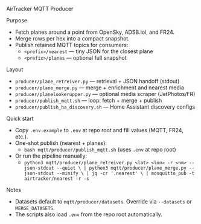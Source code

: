 AirTracker MQTT Producer

Purpose
- Fetch planes around a point from OpenSky, ADSB.lol, and FR24.
- Merge rows per hex into a compact snapshot.
- Publish retained MQTT topics for consumers:
  - `<prefix>/nearest` — tiny JSON for the closest plane
  - `<prefix>/planes`  — optional full snapshot

Layout
- `producer/plane_retreiver.py` — retrieval + JSON handoff (stdout)
- `producer/plane_merge.py` — merge + enrichment and nearest media
- `producer/planelookerupper.py` — optional media scraper (JetPhotos/FR)
- `producer/publish_mqtt.sh` — loop: fetch + merge + publish
- `producer/publish_ha_discovery.sh` — Home Assistant discovery configs

Quick start
- Copy `.env.example` to `.env` at repo root and fill values (MQTT, FR24, etc.).
- One-shot publish (nearest + planes):
  - `bash mqtt/producer/publish_mqtt.sh` (uses `.env` at repo root)
- Or run the pipeline manually:
  - `python3 mqtt/producer/plane_retreiver.py <lat> <lon> -r <nm> --json-stdout --quiet \
     | python3 mqtt/producer/plane_merge.py --json-stdout --minify \
     | jq -cr '.nearest' \
     | mosquitto_pub -t airtracker/nearest -r -s`

Notes
- Datasets default to `mqtt/producer/datasets`. Override via `--datasets` or `MERGE_DATASETS`.
- The scripts also load `.env` from the repo root automatically.

